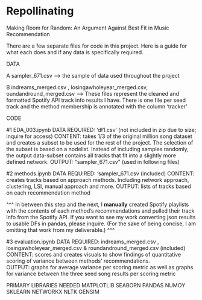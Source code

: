 # Repollinating
Making Room for Random: An Argument Against Best Fit in Music Recommendation 

There are a few separate files for code in this project. 
Here is a guide for what each does and if any data is specifically required. 

DATA 

A
sampler_671.csv —> the sample of data used throughout the project 
                                   
B
 indreams_merged.csv , losingawholeyear_merged.csv, oundandround_merged.csv —> 
These files represent the cleaned and formatted Spotify API track info results I have. 
There is one file per seed track and the method membership is annotated with the column ‘tracker’ 


CODE

#1 
EDA_003.ipynb
 	DATA REQUIRED:  ‘df1.csv’ (not included in zip due to size; inquire for access)
	CONTENT: takes 1/3 of the original million song dataset and creates a subset to be used for the rest of the project. The selection of the subset is based on a nodelist. Instead of including samples randomly, the output data-subset contains all tracks that fit into a slightly more defined network. 
	OUTPUT: “sampler_671.csv” (used in following files) 

#2 
methods.ipynb 
 	DATA REQUIRED:  ‘sampler_671.csv (included)
	CONTENT: creates tracks based on approach methods. 
	Including network approach, clustering, LSI, manual approach and more. 
	OUTPUT: lists of tracks based on each recommendation method 

   ^^^
In between this step and the next, I **manually** created Spotify playlists with the contents of each method’s recommendations and pulled their track info from the Spotify API. If you want to see my work converting json results to usable DFs in pandas, please inquire. (For the sake of being concise, I am omitting that work from my deliverable.) 
   ^^^

#3 
evaluation.ipynb 
 	DATA REQUIRED:   indreams_merged.csv , losingawholeyear_merged.csv &
	roundandround_merged.csv (included)
	CONTENT: scores and creates visuals to show findings of quantitative scoring of 
	variance between methods’ recommendations.  
	OUTPUT: graphs for average variance per scoring metric as well as graphs for 
	variance between the three seed song results per scoring metric 

PRIMARY LIBRARIES NEEDED
	MATPLOTLIB
	SEABORN 
	PANDAS
	NUMOY
	SKLEARN 
	NETWORKX
	NLTK 
	GENSIM
